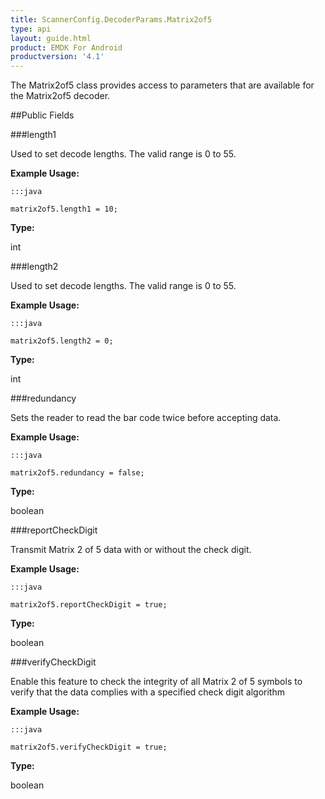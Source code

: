 ```yaml
---
title: ScannerConfig.DecoderParams.Matrix2of5
type: api
layout: guide.html
product: EMDK For Android
productversion: '4.1'
---
```



The Matrix2of5 class provides access to parameters that are
 available for the Matrix2of5 decoder.

##Public Fields

###length1

Used to set decode lengths. The valid range is 0 to 55.
 
 

**Example Usage:**
	
	:::java
	
	matrix2of5.length1 = 10;
	


**Type:**

int

###length2

Used to set decode lengths. The valid range is 0 to 55.
 
 

**Example Usage:**
	
	:::java
	
	matrix2of5.length2 = 0;
	


**Type:**

int

###redundancy

Sets the reader to read the bar code twice before accepting data.
 
 

**Example Usage:**
	
	:::java
	
	matrix2of5.redundancy = false;
	


**Type:**

boolean

###reportCheckDigit

Transmit Matrix 2 of 5 data with or without the check digit.
 
 

**Example Usage:**
	
	:::java
	
	matrix2of5.reportCheckDigit = true;
	


**Type:**

boolean

###verifyCheckDigit

Enable this feature to check the integrity of all Matrix 2 of 5
 symbols to verify that the data complies with a specified check
 digit algorithm
 

**Example Usage:**
	
	:::java
	
	matrix2of5.verifyCheckDigit = true;
	


**Type:**

boolean












